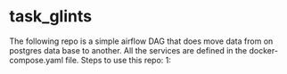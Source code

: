 # task_glints
The following repo is a simple airflow DAG that does move data from on postgres data base to another. All the services are defined in the docker-compose.yaml
file. 
Steps to use this repo:
  1:
